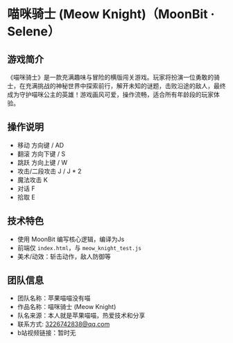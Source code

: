 # 喵咪骑士 (Meow Knight)（MoonBit · Selene）

## 游戏简介
《喵咪骑士》是一款充满趣味与冒险的横版闯关游戏。玩家将扮演一位勇敢的骑士，在充满挑战的神秘世界中探索前行，解开未知的谜题，击败沿途的敌人，最终成为守护喵咪公主的英雄！游戏画风可爱，操作流畅，适合所有年龄段的玩家体验。

## 操作说明
- 移动 方向键 / AD
- 翻滚 方向下键 / S
- 跳跃 方向上键 / W
- 攻击/二段攻击 J / J * 2
- 魔法攻击 K
- 对话 F
- 拾取 E

## 技术特色
- 使用 MoonBit 编写核心逻辑，编译为Js
- 前端仅 `index.html`，与 `meow_knight_test.js`
- 美术/动效：斩击动作，敌人防御等

## 团队信息
- 团队名称：苹果喵喵没有喵
- 作品名称：喵咪骑士 (Meow Knight)
- 队名来源：本人就是苹果喵喵，热爱技术和分享
- 联系方式: 3226742838@qq.com
- b站视频链接：暂时无

